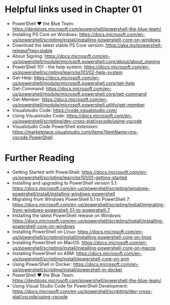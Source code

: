 # Helpful links used in Chapter 01
- PowerShell ♥ the Blue Team: https://devblogs.microsoft.com/powershell/powershell-the-blue-team/
- Installing PS Core on Windows: https://docs.microsoft.com/en-us/powershell/scripting/install/installing-powershell-core-on-windows
- Download the latest stable PS Core version: https://aka.ms/powershell-release?tag=stable
- About Signing: https://docs.microsoft.com/en-us/powershell/module/microsoft.powershell.core/about/about_signing
- PowerShell 101 - the help system: https://docs.microsoft.com/en-us/powershell/scripting/learn/ps101/02-help-system
- Get-Help: https://docs.microsoft.com/en-us/powershell/module/microsoft.powershell.core/get-help
- Get-Command: https://docs.microsoft.com/en-us/powershell/module/microsoft.powershell.core/get-command
- Get-Member: https://docs.microsoft.com/en-us/powershell/module/microsoft.powershell.utility/get-member
- Visualstudio Code: https://code.visualstudio.com/
- Using Visualstudio Code: https://docs.microsoft.com/en-us/powershell/scripting/dev-cross-plat/vscode/using-vscode
- Visualstudio Code PowerShell extension: https://marketplace.visualstudio.com/items?itemName=ms-vscode.PowerShell

# Further Reading
- Getting Started with PowerShell: https://docs.microsoft.com/en-us/powershell/scripting/learn/ps101/01-getting-started
- Installing and upgrading to PowerShell version 5.1: https://docs.microsoft.com/en-us/powershell/scripting/windows-powershell/install/installing-windows-powershell
- Migrating from Windows PowerShell 5.1 to PowerShell 7: https://docs.microsoft.com/en-us/powershell/scripting/install/migrating-from-windows-powershell-51-to-powershell-7
- Installing the latest PowerShell release on Windows: https://docs.microsoft.com/en-us/powershell/scripting/install/installing-powershell-core-on-windows
- Installing PowerShell on Linux: https://docs.microsoft.com/en-us/powershell/scripting/install/installing-powershell-core-on-linux
- Installing PowerShell on MacOS: https://docs.microsoft.com/en-us/powershell/scripting/install/installing-powershell-core-on-macos
- Installing PowerShell on ARM: https://docs.microsoft.com/en-us/powershell/scripting/install/powershell-core-on-arm
- Using PowerShell in Docker: https://docs.microsoft.com/en-us/powershell/scripting/install/powershell-in-docker
- PowerShell ♥ the Blue Team: https://devblogs.microsoft.com/powershell/powershell-the-blue-team/.
- Using Visual Studio Code for PowerShell Development: https://docs.microsoft.com/en-us/powershell/scripting/dev-cross-plat/vscode/using-vscode
